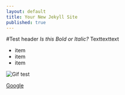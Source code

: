 ```yaml
---
layout: default
title: Your New Jekyll Site
published: true
---
```


#Test header
*Is this Bold or Italic?*
Texttexttext

- item
- item
- item

![Gif test](//FlatShadyHarrierhawk.gif)

[Google](http://www.google.com)